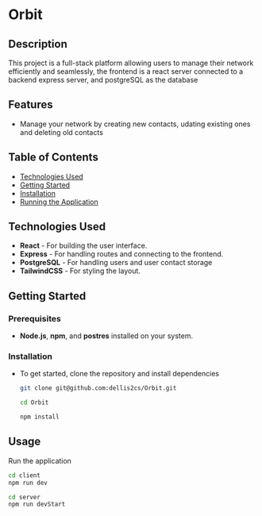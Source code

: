 # Orbit

## Description

This project is a full-stack platform allowing users to manage their network efficiently and seamlessly, the frontend is a react server connected to a backend express server, and postgreSQL as the database
## Features
- Manage your network by creating new contacts, udating existing ones and deleting old contacts

## Table of Contents
- [Technologies Used](#technologies-used)
- [Getting Started](#getting-started)
- [Installation](#installation)
- [Running the Application](#usage)

## Technologies Used

- **React** - For building the user interface.
- **Express** - For handling routes and connecting to the frontend.
- **PostgreSQL** - For handling users and user contact storage
- **TailwindCSS** - For styling the layout.

## Getting Started

### Prerequisites

- **Node.js**, **npm**, and **postres** installed on your system.

### Installation

- To get started, clone the repository and install dependencies
  
   ```bash
   git clone git@github.com:dellis2cs/Orbit.git
   ```
   ```bash
   cd Orbit
   ```
   ```bash
   npm install
   ```
   

## Usage

Run the application
```bash
cd client
npm run dev
   ```
```bash
cd server
npm run devStart
   ```

